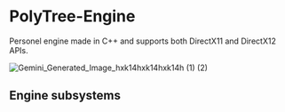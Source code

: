 # PolyTree-Engine

Personel engine made in C++ and supports both DirectX11 and DirectX12 APIs.

![Gemini_Generated_Image_hxk14hxk14hxk14h (1) (2)](https://github.com/user-attachments/assets/92fdeee8-0419-4b50-b561-375c757fdfdf)

## Engine subsystems

